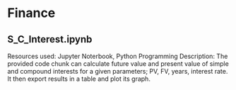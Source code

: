 # Finance
## S_C_Interest.ipynb
Resources used: Jupyter Noterbook, Python Programming
Description: The provided code chunk can calculate future value and present value of simple and compound interests for a given parameters; PV, FV, years, interest rate. It then export results in a table and plot its graph.
